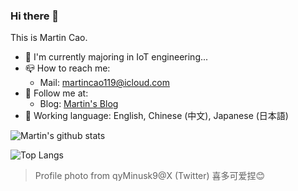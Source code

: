 ### Hi there 👋

This is Martin Cao.

- 🌱 I'm currently majoring in IoT engineering...
- 📪 How to reach me: 
	- Mail: martincao119@icloud.com
- 👀 Follow me at:
	- Blog: [Martin's Blog](https://www.weblogcomm.ltd)
- 💬 Working language: English, Chinese (中文), Japanese (日本語)

![Martin's github stats](https://github-readme-stats.vercel.app/api?username=martin-cao&show_icons=true&theme=dark&count_private=true)

![Top Langs](https://github-readme-stats.vercel.app/api/top-langs/?username=martin-cao)

> Profile photo from qyMinusk9@X (Twitter)
> 喜多可爱捏😊
